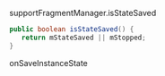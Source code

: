 




 supportFragmentManager.isStateSaved 
 

 ```java 
 public boolean isStateSaved() {  
	return mStateSaved || mStopped;  
} 
 ```

onSaveInstanceState


<!--stackedit_data:
eyJoaXN0b3J5IjpbLTE5NzgwMjkwMjYsLTEyMDE2MTg5MF19
-->